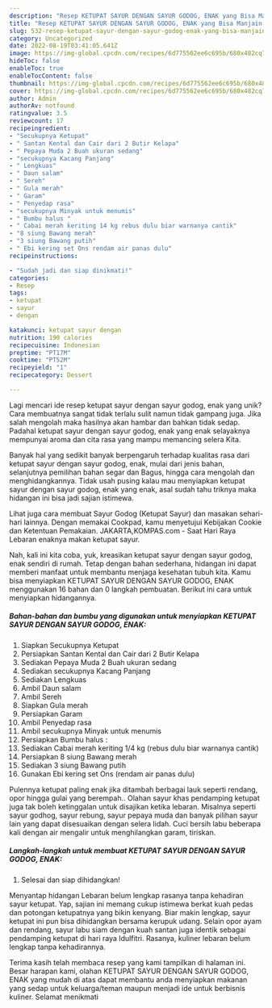 ```yaml
---
description: "Resep KETUPAT SAYUR DENGAN SAYUR GODOG, ENAK yang Bisa Manjain Lidah"
title: "Resep KETUPAT SAYUR DENGAN SAYUR GODOG, ENAK yang Bisa Manjain Lidah"
slug: 532-resep-ketupat-sayur-dengan-sayur-godog-enak-yang-bisa-manjain-lidah
category: Uncategorized
date: 2022-08-19T03:41:05.641Z
image: https://img-global.cpcdn.com/recipes/6d775562ee6c695b/680x482cq70/ketupat-sayur-dengan-sayur-godog-enak-foto-resep-utama.jpg
hideToc: false
enableToc: true
enableTocContent: false
thumbnail: https://img-global.cpcdn.com/recipes/6d775562ee6c695b/680x482cq70/ketupat-sayur-dengan-sayur-godog-enak-foto-resep-utama.jpg
cover: https://img-global.cpcdn.com/recipes/6d775562ee6c695b/680x482cq70/ketupat-sayur-dengan-sayur-godog-enak-foto-resep-utama.jpg
author: Admin
authorAv: notfound
ratingvalue: 3.5
reviewcount: 17
recipeingredient:
- "Secukupnya Ketupat"
- " Santan Kental dan Cair dari 2 Butir Kelapa"
- " Pepaya Muda 2 Buah ukuran sedang"
- "secukupnya Kacang Panjang"
- " Lengkuas"
- " Daun salam"
- " Sereh"
- " Gula merah"
- " Garam"
- " Penyedap rasa"
- "secukupnya Minyak untuk menumis"
- " Bumbu halus "
- " Cabai merah keriting 14 kg rebus dulu biar warnanya cantik"
- "8 siung Bawang merah"
- "3 siung Bawang putih"
- " Ebi kering set Ons rendam air panas dulu"
recipeinstructions:

- "Sudah jadi dan siap dinikmati!"
categories:
- Resep
tags:
- ketupat
- sayur
- dengan

katakunci: ketupat sayur dengan 
nutrition: 190 calories
recipecuisine: Indonesian
preptime: "PT17M"
cooktime: "PT52M"
recipeyield: "1"
recipecategory: Dessert

---
```





Lagi mencari ide resep ketupat sayur dengan sayur godog, enak yang unik? Cara membuatnya sangat tidak terlalu sulit namun tidak gampang juga. Jika salah mengolah maka hasilnya akan hambar dan bahkan tidak sedap. Padahal ketupat sayur dengan sayur godog, enak yang enak selayaknya mempunyai aroma dan cita rasa yang mampu memancing selera Kita.





Banyak hal yang sedikit banyak berpengaruh terhadap kualitas rasa dari ketupat sayur dengan sayur godog, enak, mulai dari jenis bahan, selanjutnya pemilihan bahan segar dan Bagus, hingga cara mengolah dan menghidangkannya. Tidak usah pusing kalau mau menyiapkan ketupat sayur dengan sayur godog, enak yang enak,      asal sudah tahu triknya maka hidangan ini bisa jadi sajian istimewa.














Lihat juga cara membuat Sayur Godog (Ketupat Sayur) dan masakan sehari-hari lainnya. Dengan memakai Cookpad, kamu menyetujui Kebijakan Cookie dan Ketentuan Pemakaian. JAKARTA,KOMPAS.com - Saat Hari Raya Lebaran enaknya makan ketupat sayur.






Nah, kali ini kita coba, yuk, kreasikan ketupat sayur dengan sayur godog, enak sendiri di rumah. Tetap dengan bahan sederhana, hidangan ini dapat memberi manfaat untuk membantu menjaga kesehatan tubuh kita. Kamu bisa menyiapkan KETUPAT SAYUR DENGAN SAYUR GODOG, ENAK menggunakan 16 bahan dan 0 langkah pembuatan. Berikut ini cara untuk menyiapkan hidangannya.

<!--inarticleads1-->

##### Bahan-bahan dan bumbu yang digunakan untuk menyiapkan KETUPAT SAYUR DENGAN SAYUR GODOG, ENAK:

1. Siapkan Secukupnya Ketupat
1. Persiapkan  Santan Kental dan Cair dari 2 Butir Kelapa
1. Sediakan  Pepaya Muda 2 Buah ukuran sedang
1. Sediakan secukupnya Kacang Panjang
1. Sediakan  Lengkuas
1. Ambil  Daun salam
1. Ambil  Sereh
1. Siapkan  Gula merah
1. Persiapkan  Garam
1. Ambil  Penyedap rasa
1. Ambil secukupnya Minyak untuk menumis
1. Persiapkan  Bumbu halus :
1. Sediakan  Cabai merah keriting 1/4 kg (rebus dulu biar warnanya cantik)
1. Persiapkan 8 siung Bawang merah
1. Sediakan 3 siung Bawang putih
1. Gunakan  Ebi kering set Ons (rendam air panas dulu)


Pulennya ketupat paling enak jika ditambah berbagai lauk seperti rendang, opor hingga gulai yang berempah.. Olahan sayur khas pendamping ketupat juga tak boleh ketinggalan untuk disajikan ketika lebaran. Misalnya seperti sayur godhog, sayur rebung, sayur pepaya muda dan banyak pilihan sayur lain yang dapat disesuaikan dengan selera lidah. Cuci bersih labu beberapa kali dengan air mengalir untuk menghilangkan garam, tiriskan. 

<!--inarticleads2-->

##### Langkah-langkah untuk membuat KETUPAT SAYUR DENGAN SAYUR GODOG, ENAK:


1. Selesai dan siap dihidangkan!

Menyantap hidangan Lebaran belum lengkap rasanya tanpa kehadiran sayur ketupat. Yap, sajian ini memang cukup istimewa berkat kuah pedas dan potongan ketupatnya yang bikin kenyang. Biar makin lengkap, sayur ketupat ini pun bisa dihidangkan bersama kerupuk udang. Selain opor ayam dan rendang, sayur labu siam dengan kuah santan juga identik sebagai pendamping ketupat di hari raya Idulfitri. Rasanya, kuliner lebaran belum lengkap tanpa kehadirannya. 

Terima kasih telah membaca resep yang kami tampilkan di halaman ini. Besar harapan kami, olahan KETUPAT SAYUR DENGAN SAYUR GODOG, ENAK yang mudah di atas dapat membantu anda menyiapkan makanan yang sedap untuk keluarga/teman maupun menjadi ide untuk berbisnis kuliner. Selamat menikmati
